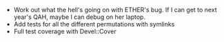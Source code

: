 * Work out what the hell's going on with ETHER's bug. If I can get to
  next year's QAH, maybe I can debug on her laptop.
* Add tests for all the different permutations with symlinks
* Full test coverage with Devel::Cover
